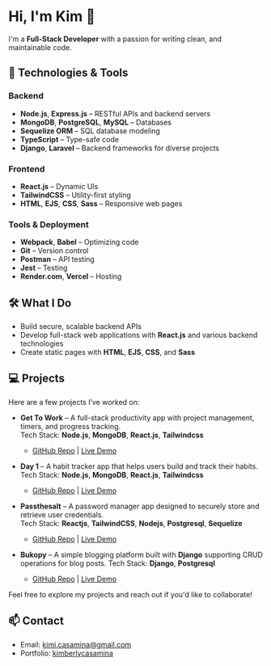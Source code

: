 # Hi, I'm Kim 👋

I'm a **Full-Stack Developer** with a passion for writing clean, and maintainable code.

## 🚀 Technologies & Tools

### Backend
- **Node.js**, **Express.js** – RESTful APIs and backend servers
- **MongoDB**, **PostgreSQL**, **MySQL** – Databases
- **Sequelize ORM** – SQL database modeling
- **TypeScript** – Type-safe code
- **Django**, **Laravel** – Backend frameworks for diverse projects

### Frontend
- **React.js** – Dynamic UIs
- **TailwindCSS** – Utility-first styling
- **HTML**, **EJS**, **CSS**, **Sass** – Responsive web pages

### Tools & Deployment
- **Webpack**, **Babel** – Optimizing code
- **Git** – Version control
- **Postman** – API testing
- **Jest** – Testing
- **Render.com**, **Vercel** – Hosting

## 🛠 What I Do
- Build secure, scalable backend APIs
- Develop full-stack web applications with **React.js** and various backend technologies
- Create static pages with **HTML**, **EJS**, **CSS**, and **Sass**

## 💻 Projects
Here are a few projects I’ve worked on:
- **Get To Work** – A full-stack productivity app with project management, timers, and progress tracking.  
  Tech Stack: **Node.js**, **MongoDB**, **React.js**, **Tailwindcss**  
  - [GitHub Repo](https://github.com/kimicasamina/Get-To-Work-Mongodb-Express-React-Nodejs) | [Live Demo](https://gettowork.onrender.com/)

- **Day 1** – A habit tracker app that helps users build and track their habits.  
   Tech Stack: **Node.js**, **MongoDB**, **React.js**, **Tailwindcss**    
  - [GitHub Repo](https://github.com/kimicasamina/day1) | [Live Demo](https://day1-habit-tracker.onrender.com/)

- **Passthesalt** –  A password manager app designed to securely store and retrieve user credentials.  
  Tech Stack: **Reactjs**, **TailwindCSS**, **Nodejs**, **Postgresql**, **Sequelize**
  - [GitHub Repo](https://github.com/kimicasamina/passthesalt-password-manager) | [Live Demo](https://passthesalt-frontend.onrender.com/)

- **Bukopy** – A simple blogging platform built with **Django** supporting CRUD operations for blog posts.
  Tech Stack: **Django**, **Postgresql**
  -  [GitHub Repo](https://github.com/kimicasamina/bukopy-django-blogsite) | [Live Demo](https://bukopy-blogsite.onrender.com/)

Feel free to explore my projects and reach out if you'd like to collaborate!

## 📫 Contact
- Email: [kimi.casamina@gmail.com](mailto:kimi.casamina@gmail.com)
- Portfolio: [kimberlycasamina](https://kimberlycasamina.onrender.com/)

